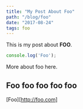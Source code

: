 ```yaml
---
title: "My Post About Foo"
path: "/blog/foo"
date: "2017-08-24"
tags: foo
---
```


This is my post about **FOO**.

```js
console.log('Foo');
```

More about foo here.

## Foo foo foo foo foo

[Foo][http://foo.com]
